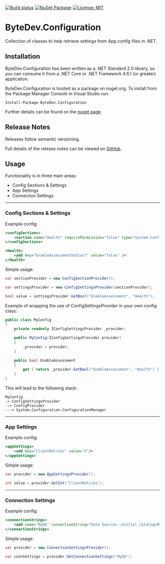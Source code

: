 [![Build status](https://ci.appveyor.com/api/projects/status/github/bytedev/ByteDev.Configuration?branch=master&svg=true)](https://ci.appveyor.com/project/bytedev/ByteDev-Configuration/branch/master)
[![NuGet Package](https://img.shields.io/nuget/v/ByteDev.Configuration.svg)](https://www.nuget.org/packages/ByteDev.Configuration)
[![License: MIT](https://img.shields.io/badge/License-MIT-green.svg)](https://github.com/ByteDev/ByteDev.Configuration/blob/master/LICENSE)

# ByteDev.Configuration

Collection of classes to help retrieve settings from App.config files in .NET.

## Installation

ByteDev.Configuration has been written as a .NET Standard 2.0 library, so you can consume it from a .NET Core or .NET Framework 4.6.1 (or greater) application.

ByteDev.Configuration is hosted as a package on nuget.org.  To install from the Package Manager Console in Visual Studio run:

`Install-Package ByteDev.Configuration`

Further details can be found on the [nuget page](https://www.nuget.org/packages/ByteDev.Configuration/).

## Release Notes

Releases follow semantic versioning.

Full details of the release notes can be viewed on [GitHub](https://github.com/ByteDev/ByteDev.Configuration/blob/master/docs/RELEASE-NOTES.md).

## Usage

Functionality is in three main areas:

- Config Sections & Settings
- App Settings
- Connection Settings

---

### Config Sections & Settings

Example config:

```xml
<configSections>
    <section name="Health" requirePermission="false" type="System.Configuration.NameValueSectionHandler,System,Version=1.0.3300.0, Culture=neutral, PublicKeyToken=b77a5c561934e089" />
</configSections>

<Health>
    <add key="EnableAssessmentOnStart" value="false" />
</Health>
```

Simple usage:

```csharp
var sectionProvider = new ConfigSectionProvider();

var settingsProvider = new ConfigSettingsProvider(sectionProvider);

bool value = settingsProvider.GetBool("EnableAssessment", "Health");
```

Example of wrapping the use of ConfigSettingsProvider in your own config class:

```csharp
public class MyConfig
{
	private readonly IConfigSettingsProvider _provider;

	public MyConfig(IConfigSettingsProvider provider)
	{
		_provider = provider;
	}

	public bool EnableAssessment
	{
		get { return _provider.GetBool("EnableAssessment", "Health") }
	}
}
```

This will lead to the following stack:

```
MyConfig
-> ConfigSettingsProvider 
--> ConfigProvider 
---> System.Configuration.ConfigurationManager
```

---

### App Settings

Example config:

```xml
<appSettings>
    <add key="ClientRetries" value="5"/>
</appSettings>
```

Simple usage:

```csharp
var provider = new AppSettingsProvider();

int value = provider.GetInt("ClientRetries");
```

---

### Connection Settings

Example config:

```xml
<connectionStrings>
    <add name="MyDb" connectionString="Data Source=.;Initial Catalog=MyDb;Integrated Security=True" />
</connectionStrings>
```

Simple usage:

```csharp
var provider = new ConnectionSettingsProvider();

var connSettings = provider.GetConnectionSettings("MyDb");
```
